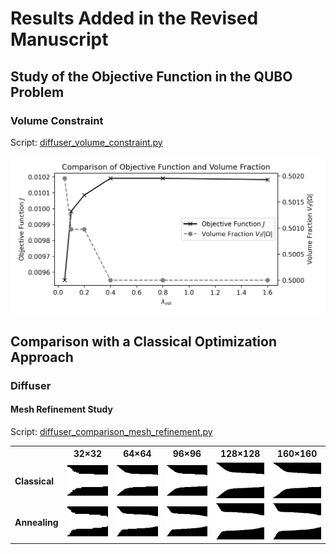 # Results Added in the Revised Manuscript
## Study of the Objective Function in the QUBO Problem
### Volume Constraint
Script: [diffuser_volume_constraint.py](diffuser/volume_constraint/diffuser_volume_constraint.py)

![volumeconstraint](diffuser/volume_constraint/combined_objective_volume_fraction_over_lambda_vol.png)

## Comparison with a Classical Optimization Approach
### Diffuser
#### Mesh Refinement Study
Script: [diffuser_comparison_mesh_refinement.py](diffuser/comparison/mesh_refinement/diffuser_comparison_mesh_refinement.py)

<table>
  <tr>
    <th></th>
    <th>32×32</th>
    <th>64×64</th>
    <th>96×96</th>
    <th>128×128</th>
    <th>160×160</th>
  </tr>
  <tr>
    <td><b>Classical</b></td>
    <td><img src="../2024_paper_arXiv/diffuser/comparison/final_design_classical-000.png" width="100"></td>
    <td><img src="diffuser/comparison/mesh_refinement/64_64/final_design_classical-000.png" width="100"></td>
    <td><img src="diffuser/comparison/mesh_refinement/96_96/final_design_classical-000.png" width="100"></td>
    <td><img src="diffuser/comparison/mesh_refinement/128_128/final_design_classical-000.png" width="100"></td>
    <td><img src="diffuser/comparison/mesh_refinement/160_160/final_design_classical-000.png" width="100"></td>
  </tr>
  <tr>
    <td><b>Annealing</b></td>
    <td><img src="../2024_paper_arXiv/diffuser/comparison/final_design_annealing-000.png" width="100"></td>
    <td><img src="diffuser/comparison/mesh_refinement/64_64/final_design_annealing-000.png" width="100"></td>
    <td><img src="diffuser/comparison/mesh_refinement/96_96/final_design_annealing-000.png" width="100"></td>
    <td><img src="diffuser/comparison/mesh_refinement/128_128/final_design_annealing-000.png" width="100"></td>
    <td><img src="diffuser/comparison/mesh_refinement/160_160/final_design_annealing-000.png" width="100"></td>
  </tr>
</table>




